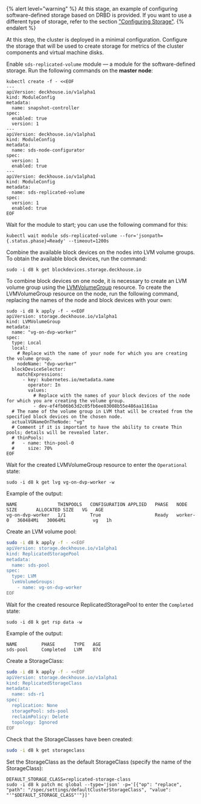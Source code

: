 {% alert level="warning" %}
At this stage, an example of configuring software-defined storage based on DRBD is provided.
If you want to use a different type of storage, refer to the section ["Configuring Storage"](../../documentation/admin/install/steps/storage.html).
{% endalert %}

At this step, the cluster is deployed in a minimal configuration. Configure the storage that will be used to create storage for metrics of the cluster components and virtual machine disks.

Enable `sds-replicated-volume` module — a module for the software-defined storage. Run the following commands on the **master node**:

```shell
kubectl create -f - <<EOF
---
apiVersion: deckhouse.io/v1alpha1
kind: ModuleConfig
metadata:
  name: snapshot-controller
spec:
  enabled: true
  version: 1
---
apiVersion: deckhouse.io/v1alpha1
kind: ModuleConfig
metadata:
  name: sds-node-configurator
spec:
  version: 1
  enabled: true
---
apiVersion: deckhouse.io/v1alpha1
kind: ModuleConfig
metadata:
  name: sds-replicated-volume
spec:
  version: 1
  enabled: true
EOF
```

Wait for the module to start; you can use the following command for this:

```shell
kubectl wait module sds-replicated-volume --for='jsonpath={.status.phase}=Ready' --timeout=1200s
```

Combine the available block devices on the nodes into LVM volume groups. To obtain the available block devices, run the command:

```shell
sudo -i d8 k get blockdevices.storage.deckhouse.io
```

To combine block devices on one node, it is necessary to create an LVM volume group using the [LVMVolumeGroup](/products/virtualization-platform/reference/cr/lvmvolumegroup.html) resource.
To create the LVMVolumeGroup resource on the node, run the following command, replacing the names of the node and block devices with your own:

```shell
sudo -i d8 k apply -f - <<EOF
apiVersion: storage.deckhouse.io/v1alpha1
kind: LVMVolumeGroup
metadata:
  name: "vg-on-dvp-worker"
spec:
  type: Local
  local:
    # Replace with the name of your node for which you are creating the volume group.
    nodeName: "dvp-worker"
  blockDeviceSelector:
    matchExpressions:
      - key: kubernetes.io/metadata.name
        operator: In
        values:
          # Replace with the names of your block devices of the node for which you are creating the volume group.
          - dev-ef4fb06b63d2c05fb6ee83008b55e486aa1161aa
  # The name of the volume group in LVM that will be created from the specified block devices on the chosen node.
  actualVGNameOnTheNode: "vg"
  # Comment if it is important to have the ability to create Thin pools; details will be revealed later.
  # thinPools:
  #   - name: thin-pool-0
  #     size: 70%
EOF
```

Wait for the created LVMVolumeGroup resource to enter the `Operational` state:

```shell
sudo -i d8 k get lvg vg-on-dvp-worker -w
```

Example of the output:

```console
NAME               THINPOOLS   CONFIGURATION APPLIED   PHASE   NODE       SIZE       ALLOCATED SIZE   VG   AGE
vg-on-dvp-worker   1/1         True                    Ready   worker-0   360484Mi   30064Mi          vg   1h
```

Create an LVM volume pool:

```bash
sudo -i d8 k apply -f - <<EOF
apiVersion: storage.deckhouse.io/v1alpha1
kind: ReplicatedStoragePool
metadata:
  name: sds-pool
spec:
  type: LVM
  lvmVolumeGroups:
    - name: vg-on-dvp-worker
EOF
```

Wait for the created resource ReplicatedStoragePool to enter the `Completed` state:

```shell
sudo -i d8 k get rsp data -w
```

Example of the output:

```console
NAME         PHASE       TYPE   AGE
sds-pool     Completed   LVM    87d
```

Create a StorageClass:

```bash
sudo -i d8 k apply -f - <<EOF
apiVersion: storage.deckhouse.io/v1alpha1
kind: ReplicatedStorageClass
metadata:
  name: sds-r1
spec:
  replication: None
  storagePool: sds-pool
  reclaimPolicy: Delete
  topology: Ignored
EOF
```

Check that the StorageClasses have been created:

```bash
sudo -i d8 k get storageclass
```

Set the StorageClass as the default StorageClass (specify the name of the StorageClass):

```shell
DEFAULT_STORAGE_CLASS=replicated-storage-class
sudo -i d8 k patch mc global --type='json' -p='[{"op": "replace", "path": "/spec/settings/defaultClusterStorageClass", "value": "'"$DEFAULT_STORAGE_CLASS"'"}]'
```
